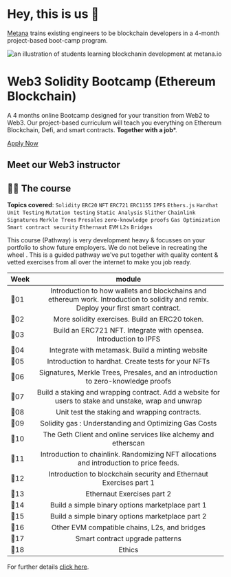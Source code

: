 # Hey, this is us 👋

[Metana](https://metana.io) trains existing engineers to be blockchain developers in a 4-month project-based boot-camp program.

![an illustration of students learning blockchanin development at metana.io](https://metana.io/wp-content/uploads/2021/11/Pair-programming-pana.svg)

# Web3 Solidity Bootcamp (Ethereum Blockchain)
A 4 months online Bootcamp designed for your transition from Web2 to Web3. Our project-based curriculum will teach you everything on Ethereum Blockchain, Defi, and smart contracts. **Together with a job***.

[Apply Now](https://metana.io/apply/)

## Meet our Web3 instructor

## 🧑‍🏫 The course 

**Topics covered**:
`Solidity`
`ERC20`
`NFT`
`ERC721`
`ERC1155`
`IPFS`
`Ethers.js`
`Hardhat`
`Unit Testing`
`Mutation testing`
`Static Analysis`
`Slither`
`Chainlink`
`Signatures`
`Merkle Trees`
`Presales`
`zero-knowledge proofs`
`Gas Optimization`
`Smart contract security`
`Ethernaut`
`EVM`
`L2s`
`Bridges`

This course (Pathway) is very development heavy & focusses on your portfolio to show future employers. We do not believe in recreating the wheel . This is a guided pathway we've put together with quality content & vetted exercises from all over the internet to make you job ready.

Week | module
:--- |  :---------------------------------------------:
📆01 | Introduction to how wallets and blockchains and ethereum work. Introduction to solidity and remix. Deploy your first smart contract.|
📆02| More solidity exercises. Build an ERC20 token.|
📆03| Build an ERC721 NFT. Integrate with opensea. Introduction to IPFS|
📆04| Integrate with metamask. Build a minting website|
📆05| Introduction to hardhat. Create tests for your NFTs|
📆06| Signatures, Merkle Trees, Presales, and an introduction to zero-knowledge proofs|
📆07| Build a staking and wrapping contract. Add a website for users to stake and unstake, wrap and unwrap|
📆08| Unit test the staking and wrapping contracts.|
📆09| Solidity gas : Understanding and Optimizing Gas Costs|
📆10| The Geth Client and online services like alchemy and etherscan|
📆11| Introduction to chainlink. Randomizing NFT allocations and introduction to price feeds.|
📆12| Introduction to blockchain security and Ethernaut Exercises part 1|
📆13| Ethernaut Exercises part 2|
📆14| Build a simple binary options marketplace part 1|
📆15| Build a simple binary options marketplace part 2|
📆16| Other EVM compatible chains, L2s, and bridges|
📆17| Smart contract upgrade patterns|
📆18| Ethics|

For further details [click here](https://metana.io/web3-solidity-bootcamp-ethereum-blockchain/).
